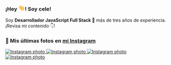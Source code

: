 <h3>¡Hey <img src="https://raw.githubusercontent.com/ABSphreak/ABSphreak/master/gifs/Hi.gif" width="20px" decondig="async">! Soy cele!</h3>

<p>Soy <strong>Desarrollador JavaScript Full Stack 🚀</strong> más de tres años de experiencia.<br />¡Revisa mi contenido 👇!</p>

### 📸 Mis últimas fotos en [mi Instagram](https://instagram.com/cele)


<a href='https://instagram.com/p/C1UpuSGLQiG' target='_blank'>
  <img width='20%' src='https://scontent-mia3-1.cdninstagram.com/v/t51.29350-15/412513918_1325803934584302_4400498733289087214_n.jpg?stp=dst-jpg_e15&_nc_ht=scontent-mia3-1.cdninstagram.com&_nc_cat=106&_nc_ohc=wcJV3nxGZCYQ7kNvgFSDT2v&edm=APU89FABAAAA&ccb=7-5&oh=00_AYBG2-kCf0L5L6DDd4ptj3zpvHqrfbBwVh-vEUP0bq4KJw&oe=6662F81D&_nc_sid=bc0c2c' alt='Instagram photo' />
</a>
<a href='https://instagram.com/p/CzMY3lzxgmx' target='_blank'>
  <img width='20%' src='https://scontent-mia3-2.cdninstagram.com/v/t51.29350-15/398916226_819142863293745_2426123683154743297_n.webp?stp=dst-jpg_e35&_nc_ht=scontent-mia3-2.cdninstagram.com&_nc_cat=109&_nc_ohc=jHwcpx6IZ_EQ7kNvgFsdILE&edm=APU89FABAAAA&ccb=7-5&oh=00_AYAvssjTV5DTvZ-hH_6hq_UAOSi0LjfMjtSQBbDkMZhPsg&oe=6662F70C&_nc_sid=bc0c2c' alt='Instagram photo' />
</a>
<a href='https://instagram.com/p/CygbQv4uqxM' target='_blank'>
  <img width='20%' src='https://scontent-mia3-2.cdninstagram.com/v/t51.29350-15/391525959_236593062741789_5868561716480810596_n.webp?stp=dst-jpg_e35&_nc_ht=scontent-mia3-2.cdninstagram.com&_nc_cat=109&_nc_ohc=kR2hTVn9jogQ7kNvgE-jlo2&edm=APU89FABAAAA&ccb=7-5&oh=00_AYAesOVxuRH0pXYVrKQdeKd7x93nJ4e5dQ8yCDcqt62Qgg&oe=6662FD48&_nc_sid=bc0c2c' alt='Instagram photo' />
</a>
<a href='https://instagram.com/p/CxTmOF6vN8M' target='_blank'>
  <img width='20%' src='https://scontent-mia3-2.cdninstagram.com/v/t51.29350-15/378565944_323878180141713_8920720304536029091_n.jpg?stp=dst-jpg_e15&_nc_ht=scontent-mia3-2.cdninstagram.com&_nc_cat=109&_nc_ohc=NcjrFAxnVwkQ7kNvgHPR1OZ&edm=APU89FABAAAA&ccb=7-5&oh=00_AYAzNkfKVKyKGOTd5MyQ5tzhpzoBJmHRfHJIkCyP1-lfEg&oe=6662F712&_nc_sid=bc0c2c' alt='Instagram photo' />
</a>
